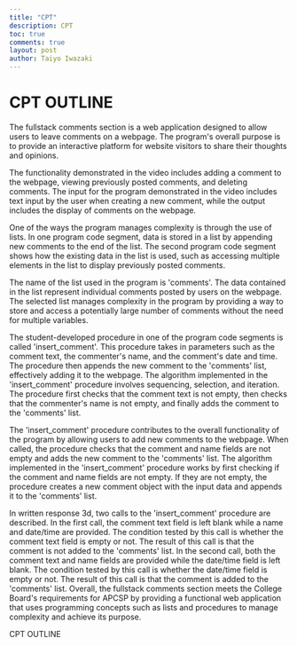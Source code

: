 ```yaml
---
title: "CPT"
description: CPT
toc: true
comments: true
layout: post
author: Taiyo Iwazaki
---
```



# CPT OUTLINE

The fullstack comments section is a web application designed to allow users to leave comments on a webpage. The program's overall purpose is to provide an interactive platform for website visitors to share their thoughts and opinions.

The functionality demonstrated in the video includes adding a comment to the webpage, viewing previously posted comments, and deleting comments. The input for the program demonstrated in the video includes text input by the user when creating a new comment, while the output includes the display of comments on the webpage.

One of the ways the program manages complexity is through the use of lists. In one program code segment, data is stored in a list by appending new comments to the end of the list. The second program code segment shows how the existing data in the list is used, such as accessing multiple elements in the list to display previously posted comments.

The name of the list used in the program is 'comments'. The data contained in the list represent individual comments posted by users on the webpage. The selected list manages complexity in the program by providing a way to store and access a potentially large number of comments without the need for multiple variables.

The student-developed procedure in one of the program code segments is called 'insert_comment'. This procedure takes in parameters such as the comment text, the commenter's name, and the comment's date and time. The procedure then appends the new comment to the 'comments' list, effectively adding it to the webpage. The algorithm implemented in the 'insert_comment' procedure involves sequencing, selection, and iteration. The procedure first checks that the comment text is not empty, then checks that the commenter's name is not empty, and finally adds the comment to the 'comments' list.

The 'insert_comment' procedure contributes to the overall functionality of the program by allowing users to add new comments to the webpage. When called, the procedure checks that the comment and name fields are not empty and adds the new comment to the 'comments' list. The algorithm implemented in the 'insert_comment' procedure works by first checking if the comment and name fields are not empty. If they are not empty, the procedure creates a new comment object with the input data and appends it to the 'comments' list.

In written response 3d, two calls to the 'insert_comment' procedure are described. In the first call, the comment text field is left blank while a name and date/time are provided. The condition tested by this call is whether the comment text field is empty or not. The result of this call is that the comment is not added to the 'comments' list. In the second call, both the comment text and name fields are provided while the date/time field is left blank. The condition tested by this call is whether the date/time field is empty or not. The result of this call is that the comment is added to the 'comments' list.
Overall, the fullstack comments section meets the College Board's requirements for APCSP by providing a functional web application that uses programming concepts such as lists and procedures to manage complexity and achieve its purpose.

CPT OUTLINE